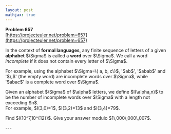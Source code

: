 ```yaml
---
layout: post
mathjax: true
---
```

**Problem 657**  
[https://projecteuler.net/problem=657](https://projecteuler.net/problem=657)

<p>In the context of <b>formal languages</b>, any finite sequence of letters of a given <b>alphabet</b> $\Sigma$ is called a <b>word</b> over $\Sigma$. We call a word <i>incomplete</i> if it does not contain every letter of $\Sigma$.</p>
<p>
For example, using the alphabet $\Sigma=\{ a, b, c\}$, '$ab$', '$abab$' and '$\,$' (the empty word) are incomplete words over $\Sigma$, while '$abac$' is a complete word over $\Sigma$.</p>
<p>
Given an alphabet $\Sigma$ of $\alpha$ letters, we define $I(\alpha,n)$ to be the number of incomplete words over $\Sigma$ with a length not exceeding $n$. <br />
For example, $I(3,0)=1$, $I(3,2)=13$ and $I(3,4)=79$.</p>
<p>
Find $I(10^7,10^{12})$. Give your answer modulo $1\,000\,000\,007$.</p>
---
